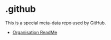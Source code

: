 # .github

This is a special meta-data repo used by GitHub.

* [Organisation ReadMe](https://docs.github.com/en/organizations/collaborating-with-groups-in-organizations/customizing-your-organizations-profile)
